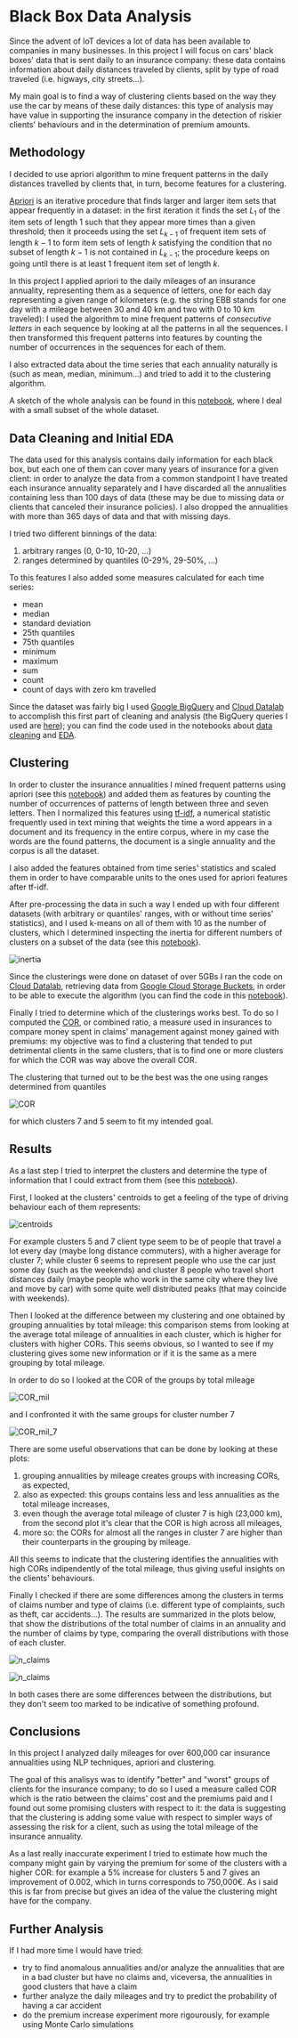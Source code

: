 # Black Box Data Analysis

Since the advent of IoT devices a lot of data has been available to companies in many businesses. In this project I will focus on cars' black boxes' data that is sent daily to an insurance company: these data contains information about daily distances traveled by clients, split by type of road traveled (i.e. higways, city streets...).

My main goal is to find a way of clustering clients based on the way they use the car by means of these daily distances: this type of analysis may have value in supporting the insurance company in the detection of riskier clients' behaviours and in the determination of premium amounts.

## Methodology

I decided to use apriori algorithm to mine frequent patterns in the daily distances travelled by clients that, in turn, become features for a clustering.

[Apriori](https://en.wikipedia.org/wiki/Apriori_algorithm) is an iterative procedure that finds larger and larger item sets that appear frequently in a dataset: in the first iteration it finds the set $L_1$ of the item sets of length 1 such that they appear more times than a given threshold; then it proceeds using the set $L_{k-1}$ of frequent item sets of length $k-1$ to form item sets of length $k$ satisfying the condition that no subset of length $k-1$ is not contained in $L_{k-1}$; the procedure keeps on going until there is at least 1 frequent item set of length $k$.

In this project I applied apriori to the daily mileages of an insurance annuality, representing them as a sequence of letters, one for each day representing a given range of kilometers (e.g. the string EBB stands for one day with a mileage between 30 and 40 km and two with 0 to 10 km traveled): I used the algorithm to mine frequent patterns of *consecutive letters* in each sequence by looking at all the patterns in all the sequences. I then transformed this frequent patterns into features by counting the number of occurrences in the sequences for each of them.

I also extracted data about the time series that each annuality naturally is (such as mean, median, minimum...) and tried to add it to the clustering algorithm.

A sketch of the whole analysis can be found in this [notebook](0-10000-Clients-Analysis.ipynb), where I deal with a small subset of the whole dataset.

## Data Cleaning and Initial EDA

The data used for this analysis contains daily information for each black box, but each one of them can cover many years of insurance for a given client: in order to analyze the data from a common standpoint I have treated each insurance annuality separately and I have discarded all the annualities containing less than 100 days of data (these may be due to missing data or clients that canceled their insurance policies). I also dropped the annualities with more than 365 days of data and that with missing days.

I tried two different binnings of the data:

1. arbitrary ranges (0, 0-10, 10-20, ...)
2. ranges determined by quantiles (0-29%, 29-50%, ...)

To this features I also added some measures calculated for each time series:
- mean
- median
- standard deviation
- 25th quantiles
- 75th quantiles
- minimum
- maximum
- sum
- count
- count of days with zero km travelled

Since the dataset was fairly big I used [Google BigQuery](https://cloud.google.com/bigquery/) and [Cloud Datalab](https://cloud.google.com/datalab/) to accomplish this first part of cleaning and analysis (the BigQuery queries I used are [here](data/raw/queries)); you can find the code used in the notebooks about [data cleaning](1-Data-Ingestion-and-Cleaning.ipynb) and [EDA](2-EDA-and-Feature-Extraction.ipynb).

## Clustering

In order to cluster the insurance annualities I mined frequent patterns using apriori (see this [notebook](3-Apriori.ipynb)) and added them as features by counting the number of occurrences of patterns of length between three and seven letters. Then I normalized this features using [tf-idf](https://en.wikipedia.org/wiki/Tf-idf), a numerical statistic frequently used in text mining that weights the time a word appears in a document and its frequency in the entire corpus, where in my case the words are the found patterns, the document is a single annuality and the corpus is all the dataset.

I also added the features obtained from time series' statistics and scaled them in order to have comparable units to the ones used for apriori features after tf-idf.

After pre-processing the data in such a way I ended up with four different datasets (with arbitrary or quantiles' ranges, with or without time series' statistics), and I used k-means on all of them with 10 as the number of clusters, which I determined inspecting the inertia for different numbers of clusters on a subset of the data (see this [notebook](0-10000-Clients-Analysis.ipynb)).

![inertia](reports/figures/inertia.png)

Since the clusterings were done on dataset of over 5GBs I ran the code on [Cloud Datalab](https://cloud.google.com/datalab/), retrieving data from [Google Cloud Storage Buckets](https://cloud.google.com/storage/docs/json_api/v1/buckets), in order to be able to execute the algorithm (you can find the code in this [notebook](4a-Clustering-on-Cloud)).

Finally I tried to determine which of the clusterings works best. To do so I computed the [COR](https://www.investopedia.com/terms/c/combinedratio.asp), or combined ratio, a measure used in insurances to compare money spent in claims' management against money gained with premiums: my objective was to find a clustering that tended to put detrimental clients in the same clusters, that is to find one or more clusters for which the COR was way above the overall COR.

The clustering that turned out to be the best was the one using ranges determined from quantiles

![COR](reports/figures/COR_quant.png)

for which clusters 7 and 5 seem to fit my intended goal.

## Results

As a last step I tried to interpret the clusters and determine the type of information that I could extract from them (see this [notebook](5-Interpreting-Clusters)).

First, I looked at the clusters' centroids to get a feeling of the type of driving behaviour each of them represents:

![centroids](reports/figures/clusters_centroids.png)

For example clusters 5 and 7 client type seem to be of people that travel a lot every day (maybe long distance commuters), with a higher average for cluster 7; while cluster 6 seems to represent people who use the car just some day (such as the weekends) and cluster 8 people who travel short distances daily (maybe people who work in the same city where they live and move by car) with some quite well distributed peaks (that may coincide with weekends).

Then I looked at the difference between my clustering and one obtained by grouping annualities by total mileage: this comparison stems from looking at the average total mileage of annualities in each cluster, which is higher for clusters with higher CORs. This seems obvious, so I wanted to see if my clustering gives some new information or if it is the same as a mere grouping by total mileage.

In order to do so I looked at the COR of the groups by total mileage

![COR_mil](reports/figures/COR_total_mil.png)

and I confronted it with the same groups for cluster number 7

![COR_mil_7](reports/figures/COR_total_mil_clust7.png)

There are some useful observations that can be done by looking at these plots:

1. grouping annualities by mileage creates groups with increasing CORs, as expected,
2. also as expected: this groups contains less and less annualities as the total mileage increases,
3. even though the average total mileage of cluster 7 is high (23,000 km), from the second plot it's clear that the COR is high across all mileages,
4. more so: the CORs for almost all the ranges in cluster 7 are higher than their counterparts in the grouping by mileage.

All this seems to indicate that the clustering identifies the annualities with high CORs indipendently of the total mileage, thus giving useful insights on the clients' behaviours.

Finally I checked if there are some differences among the clusters in terms of claims number and type of claims (i.e. different type of complaints, such as theft, car accidents...). The results are summarized in the plots below, that show the distributions of the total number of claims in an annuality and the number of claims by type, comparing the overall distributions with those of each cluster.

![n_claims](reports/figures/n_claims.png)

![n_claims](reports/figures/claim_types.png)

In both cases there are some differences between the distributions, but they don't seem too marked to be indicative of something profound.

## Conclusions

In this project I analyzed daily mileages for over 600,000 car insurance annualities using NLP techniques, apriori and clustering.

The goal of this analisys was to identify "better" and "worst" groups of clients for the insurance company; to do so I used a measure called COR which is the ratio between the claims' cost and the premiums paid and I found out some promising clusters with respect to it: the data is suggesting that the clustering is adding some value with respect to simpler ways of assessing the risk for a client, such as using the total mileage of the insurance annuality.

As a last really inaccurate experiment I tried to estimate how much the company might gain by varying the premium for some of the clusters with a higher COR: for example a 5% increase for clusters 5 and 7 gives an improvement of 0.002, which in turns corresponds to 750,000€. As i said this is far from precise but gives an idea of the value the clustering might have for the company.

## Further Analysis

If I had more time I would have tried:

- try to find anomalous annualities and/or analyze the annualities that are in a bad cluster but have no claims and, viceversa, the annualities in good clusters that have a claim
- further analyze the daily mileages and try to predict the probability of having a car accident
- do the premium increase experiment more rigourously, for example using Monte Carlo simulations
